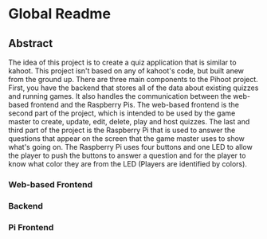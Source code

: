 # Global Readme

## Abstract

The idea of this project is to create a quiz application that is similar to kahoot. This project isn't based on any of kahoot's code, but built anew from the ground up. There are three main components to the Pihoot project. First, you have the backend that stores all of the data about existing quizzes and running games. It also handles the communication between the web-based frontend and the Raspberry Pis. The web-based frontend is the second part of the project, which is intended to be used by the game master to create, update, edit, delete, play and host quizzes. The last and third part of the project is the Raspberry Pi that is used to answer the questions that appear on the screen that the game master uses to show what's going on. The Raspberry Pi uses four buttons and one LED to allow the player to push the buttons to answer a question and for the player to know what color they are from the LED (Players are identified by colors).

### Web-based Frontend

<!-- TODO(laniw): Add web-based frontend abstract. -->

### Backend

<!-- TODO(joelbieli): Add backend abstract. -->

### Pi Frontend

<!-- TODO(kian): Add pi frontend abstract. -->